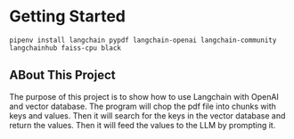 # Getting Started

```
pipenv install langchain pypdf langchain-openai langchain-community langchainhub faiss-cpu black
```

## ABout This Project

The purpose of this project is to show how to use Langchain with OpenAI and vector database. The program will chop the pdf file into chunks with keys and values. Then it will search for the keys in the vector database and return the values. Then it will feed the values to the LLM by prompting it.